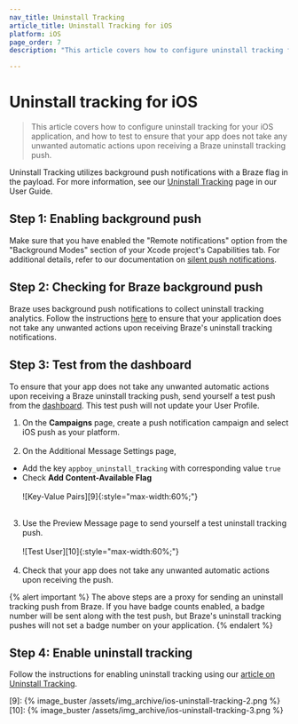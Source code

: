 ```yaml
---
nav_title: Uninstall Tracking
article_title: Uninstall Tracking for iOS
platform: iOS
page_order: 7
description: "This article covers how to configure uninstall tracking for your iOS application."

---
```


# Uninstall tracking for iOS

> This article covers how to configure uninstall tracking for your iOS application, and how to test to ensure that your app does not take any unwanted automatic actions upon receiving a Braze uninstall tracking push.

Uninstall Tracking utilizes background push notifications with a Braze flag in the payload. For more information, see our [Uninstall Tracking][6] page in our User Guide.

## Step 1: Enabling background push

Make sure that you have enabled the "Remote notifications" option from the "Background Modes" section of your Xcode project's Capabilities tab. For additional details, refer to our documentation on [silent push notifications][5].

## Step 2: Checking for Braze background push

Braze uses background push notifications to collect uninstall tracking analytics. Follow the instructions [here][4] to ensure that your application does not take any unwanted actions upon receiving Braze's uninstall tracking notifications.

## Step 3: Test from the dashboard

To ensure that your app does not take any unwanted automatic actions upon receiving a Braze uninstall tracking push, send yourself a test push from the [dashboard][7]. This test push will not update your User Profile.

1. On the **Campaigns** page, create a push notification campaign and select iOS push as your platform.<br><br>
2. On the Additional Message Settings page,
- Add the key `appboy_uninstall_tracking` with corresponding value `true`
- Check **Add Content-Available Flag**
<br><br>![Key-Value Pairs][9]{:style="max-width:60%;"}<br><br>
3. Use the Preview Message page to send yourself a test uninstall tracking push.<br><br>![Test User][10]{:style="max-width:60%;"}<br><br>
4. Check that your app does not take any unwanted automatic actions upon receiving the push.

{% alert important %}
The above steps are a proxy for sending an uninstall tracking push from Braze. If you have badge counts enabled, a badge number will be sent along with the test push, but Braze's uninstall tracking pushes will not set a badge number on your application.
{% endalert %}

## Step 4: Enable uninstall tracking

Follow the instructions for enabling uninstall tracking using our [article on Uninstall Tracking][6].

[4]: {{site.baseurl}}/developer_guide/platform_integration_guides/ios/push_notifications/customization/ignoring_internal_push/
[5]: {{site.baseurl}}/developer_guide/platform_integration_guides/ios/push_notifications/silent_push_notifications/
[6]: {{site.baseurl}}/user_guide/data_and_analytics/tracking/uninstall_tracking/#uninstall-tracking
[7]: https://dashboard-01.braze.com/
[9]: {% image_buster /assets/img_archive/ios-uninstall-tracking-2.png %}
[10]: {% image_buster /assets/img_archive/ios-uninstall-tracking-3.png %}
